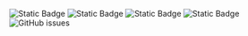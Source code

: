 ![Static Badge](https://img.shields.io/badge/blacklists-60-000000) ![Static Badge](https://img.shields.io/badge/blacklisted-2857472-cc0000) ![Static Badge](https://img.shields.io/badge/whitelisted-2244-00CC00) ![Static Badge](https://img.shields.io/badge/streaming_blacklist-28107-000000) ![GitHub issues](https://img.shields.io/github/issues/fabriziosalmi/blacklists)
